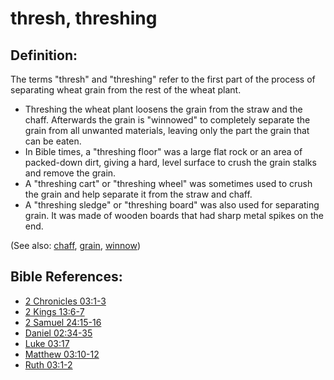 # thresh, threshing #

## Definition: ##

The terms "thresh" and "threshing" refer to the first part of the process of separating wheat grain from the rest of the wheat plant. 

* Threshing the wheat plant loosens the grain from the straw and the chaff. Afterwards the grain is "winnowed" to completely separate the grain from all unwanted materials, leaving only the part the grain that can be eaten.
* In Bible times, a "threshing floor" was a large flat rock or an area of packed-down dirt, giving a hard, level surface to crush the grain stalks and remove the grain.
* A "threshing cart" or "threshing wheel" was sometimes used to crush the grain and help separate it from the straw and chaff.
* A "threshing sledge" or "threshing board" was also used for separating grain. It was made of wooden boards that had sharp metal spikes on the end.

(See also: [chaff](../other/chaff.md), [grain](../other/grain.md), [winnow](../other/winnow.md))

## Bible References: ##

* [2 Chronicles 03:1-3](en/tn/2ch/help/03/01)
* [2 Kings 13:6-7](en/tn/2ki/help/13/06)
* [2 Samuel 24:15-16](en/tn/2sa/help/24/15)
* [Daniel 02:34-35](en/tn/dan/help/02/34)
* [Luke 03:17](en/tn/luk/help/03/17)
* [Matthew 03:10-12](en/tn/mat/help/03/10)
* [Ruth 03:1-2](en/tn/rut/help/03/01)